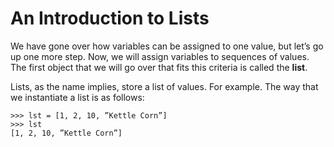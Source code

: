# An Introduction to Lists

We have gone over how variables can be assigned to one value, but let’s go up one more step. Now, we will assign variables to sequences of values. The first object that we will go over that fits this criteria is called the **list**.

Lists, as the name implies, store a list of values. For example. The way that we instantiate a list is as follows:

```text
>>> lst = [1, 2, 10, ”Kettle Corn”] 
>>> lst
[1, 2, 10, ”Kettle Corn”]
```



